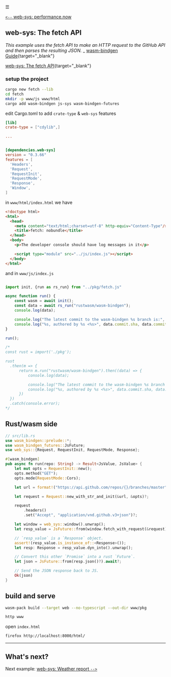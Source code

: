 <div class="navbar"><a class="openbtn" onclick="openNav()">&#9776;</a></div>
<main>

[`<--` web-sys: performance.now](./008_performance.html)

## web-sys: The fetch API

*This example uses the fetch API to make an HTTP request to the GitHub API and then parses the resulting JSON.*
_ [wasm-bindgen Guide](https://rustwasm.github.io/wasm-bindgen/examples/fetch.html){target="_blank"}

[web-sys: The fetch API](https://github.com/rustwasm/wasm-bindgen/tree/master/examples/fetch){target="_blank"}


### setup the project

```sh
cargo new fetch --lib
cd fetch
mkdir -p www/js www/html
cargo add wasm-bindgen js-sys wasm-bindgen-futures

```

edit Cargo.toml to add `crate-type` & `web-sys` features

```toml
[lib]
crate-type = ["cdylib",]

...


[dependencies.web-sys]
version = "0.3.66"
features = [
  'Headers',
  'Request',
  'RequestInit',
  'RequestMode',
  'Response',
  'Window',
]
```


in `www/html/index.html` we have

```html
<!doctype html>
<html>
  <head>
    <meta content="text/html;charset=utf-8" http-equiv="Content-Type"/>
    <title>fetch: nobundle</title>
  </head>
  <body>
    <p>The developer console should have log messages in it</p>

    <script type="module" src="../js/index.js"></script>
  </body>
</html>
```

and in `www/js/index.js`

```js

import init, {run as rs_run} from "../pkg/fetch.js"

async function run() {
    const wasm = await init();
    const data = await rs_run("rustwasm/wasm-bindgen");
    console.log(data);

    console.log("The latest commit to the wasm-bindgen %s branch is:", data.name);
    console.log("%s, authored by %s <%s>", data.commit.sha, data.commit.commit.author.name, data.commit.commit.author.email);
}

run();

/*
const rust = import('./pkg');

rust
  .then(m => {
      return m.run("rustwasm/wasm-bindgen").then((data) => {
          console.log(data);

          console.log("The latest commit to the wasm-bindgen %s branch is:", data.name);
          console.log("%s, authored by %s <%s>", data.commit.sha, data.commit.commit.author.name, data.commit.commit.author.email);
      })
  })
  .catch(console.error);
*/
```




## Rust/wasm side

```rust
// src/lib.rs
use wasm_bindgen::prelude::*;
use wasm_bindgen_futures::JsFuture;
use web_sys::{Request, RequestInit, RequestMode, Response};

#[wasm_bindgen]
pub async fn run(repo: String) -> Result<JsValue, JsValue> {
    let mut opts = RequestInit::new();
    opts.method("GET");
    opts.mode(RequestMode::Cors);

    let url = format!("https://api.github.com/repos/{}/branches/master", repo);

    let request = Request::new_with_str_and_init(&url, &opts)?;

    request
        .headers()
        .set("Accept", "application/vnd.github.v3+json")?;

    let window = web_sys::window().unwrap();
    let resp_value = JsFuture::from(window.fetch_with_request(&request)).await?;

    // `resp_value` is a `Response` object.
    assert!(resp_value.is_instance_of::<Response>());
    let resp: Response = resp_value.dyn_into().unwrap();

    // Convert this other `Promise` into a rust `Future`.
    let json = JsFuture::from(resp.json()?).await?;

    // Send the JSON response back to JS.
    Ok(json)
}


```

## build and serve

```sh
wasm-pack build --target web --no-typescript --out-dir www/pkg

http www
```

open `index.html`

```sh
firefox http://localhost:8000/html/
```
---



## What's next?

Next example: [web-sys: Weather report `-->`](./010.weather_report.html)

</main>
<script src="https://lerina.github.io/js/toc.js"></script>
<script>
let anchor= document.createElement('a');
anchor.href="javascript:closeNav()"; //void(0)"; //anchor[0].onclick = closeNav();
anchor.className = "closebtn";  
anchor.innerHTML="&times;";
document.getElementById("TOC").prepend(anchor);

let navCrumbs= document.createElement('div');
navCrumbs.className = "hover-nav";
navCrumbs.innerHTML = `
<div class="hover-nav">
<ul>
<li><a href="../../../../index.html">⇦ home</a></li>
<li><a href="../index.html">hello_world</a></li>
</ul>
</div>`;
document.getElementById("TOC").prepend(navCrumbs); 
</script>
